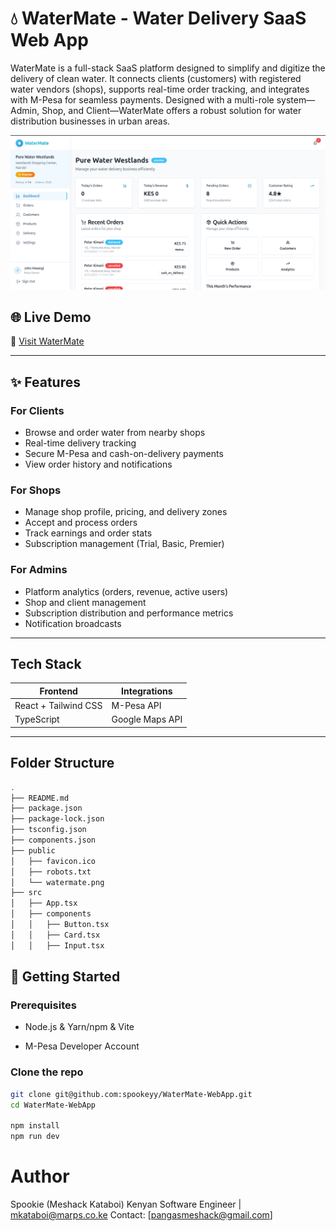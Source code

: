 # 💧 WaterMate - Water Delivery SaaS Web App

WaterMate is a full-stack SaaS platform designed to simplify and digitize the delivery of clean water. It connects clients (customers) with registered water vendors (shops), supports real-time order tracking, and integrates with M-Pesa for seamless payments. Designed with a multi-role system—Admin, Shop, and Client—WaterMate offers a robust solution for water distribution businesses in urban areas.

![WaterMate Preview](/public/WaterMate.png?height=300&width=500)

## 🌐 Live Demo
<!-- 🔗 [Visit WaterMate](https://watermate.marps.co.ke) -->
🔗 [Visit WaterMate](https://watermateweb.netlify.app/)

---

## ✨ Features

### For Clients
- Browse and order water from nearby shops
- Real-time delivery tracking
- Secure M-Pesa and cash-on-delivery payments
- View order history and notifications

### For Shops
- Manage shop profile, pricing, and delivery zones
- Accept and process orders
- Track earnings and order stats
- Subscription management (Trial, Basic, Premier)

### For Admins
- Platform analytics (orders, revenue, active users)
- Shop and client management
- Subscription distribution and performance metrics
- Notification broadcasts

---

## Tech Stack

| Frontend             |  Integrations    |
|--------------------- |------------------|
| React + Tailwind CSS |   M-Pesa API     |
| TypeScript           |   Google Maps API|

---

## Folder Structure

```bash
.
├── README.md
├── package.json
├── package-lock.json
├── tsconfig.json
├── components.json
├── public
│   ├── favicon.ico
│   ├── robots.txt
│   └── watermate.png
├── src
│   ├── App.tsx
│   ├── components
│   │   ├── Button.tsx
│   │   ├── Card.tsx
│   │   ├── Input.tsx


```

## 🚀 Getting Started

### Prerequisites

- Node.js & Yarn/npm & Vite
<!-- - Go (v1.21+)
- PostgreSQL -->
- M-Pesa Developer Account

### Clone the repo

```bash
git clone git@github.com:spookeyy/WaterMate-WebApp.git
cd WaterMate-WebApp

npm install
npm run dev
```


# Author
Spookie (Meshack Kataboi)
Kenyan Software Engineer | mkataboi@marps.co.ke
Contact: [pangasmeshack@gmail.com]
